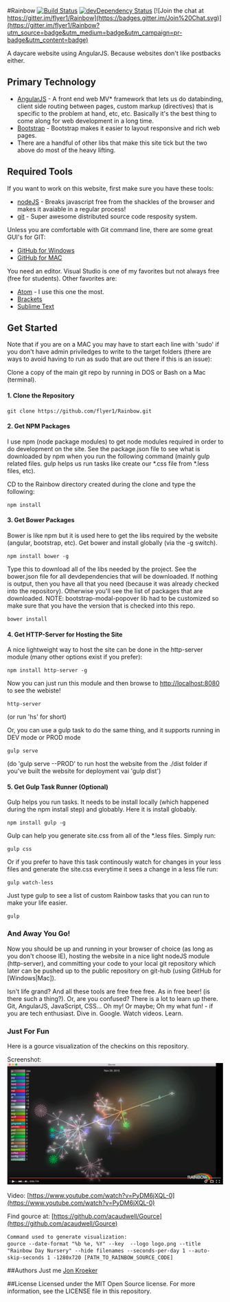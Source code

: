 #Rainbow [![Build Status](https://travis-ci.org/flyer1/Rainbow.svg?branch=master)](https://travis-ci.org/flyer1/Rainbow) [![devDependency Status](https://david-dm.org/flyer1/rainbow/dev-status.svg)](https://david-dm.org/flyer1/rainbow#info=devDependencies) [![Join the chat at https://gitter.im/flyer1/Rainbow](https://badges.gitter.im/Join%20Chat.svg)](https://gitter.im/flyer1/Rainbow?utm_source=badge&utm_medium=badge&utm_campaign=pr-badge&utm_content=badge)


A daycare website using AngularJS. Because websites don't like postbacks either.

## Primary Technology
- [AngularJS](https://angularjs.org/) - A front end web MV* framework that lets us do databinding, client side routing between pages, custom markup (directives) that is specific to the problem at hand, etc, etc. Basically it's the best thing to come along for web development in a long time.
- [Bootstrap](http://getbootstrap.com/) - Bootstrap makes it easier to layout responsive and rich web pages.
- There are a handful of other libs that make this site tick but the two above do most of the heavy lifting.


## Required Tools
If you want to work on this website, first make sure you have these tools:

- [nodeJS](http://nodejs.org/) - Breaks javascript free from the shackles of the browser and makes it avaiable in a regular process!
- [git](http://git-scm.com/downloads) - Super awesome distributed source code resposity system.


Unless you are comfortable with Git command line, there are some great GUI's for GIT:

- [GitHub for Windows](https://windows.github.com/)
- [GitHub for MAC](https://mac.github.com/)

You need an editor. Visual Studio is one of my favorites but not always free (free for students). Other favorites are:

- [Atom](https://atom.io/) - I use this one the most.
- [Brackets](http://brackets.io/)
- [Sublime Text](http://www.sublimetext.com/)

## Get Started

Note that if you are on a MAC you may have to start each line with 'sudo' if you don't have admin priviledges to write to the target folders (there are ways to avoid having to run as sudo that are out there if this is an issue):

Clone a copy of the main git repo by running in DOS or Bash on a Mac (terminal).

#### 1. Clone the Repository
```
git clone https://github.com/flyer1/Rainbow.git
```

#### 2. Get NPM Packages
I use npm (node package modules) to get node modules required in order to do development on the site. See the package.json file to see what is downloaded by npm when you run the following command (mainly gulp related files. gulp helps us run tasks like create our *.css file from *.less files, etc).

CD to the Rainbow directory created during the clone and type the following:

```
npm install
```

#### 3. Get Bower Packages
Bower is like npm but it is used here to get the libs required by the website (angular, bootstrap, etc).
Get bower and install globally (via the -g switch).
```
npm install bower -g
```

Type this to download all of the libs needed by the project. See the bower.json file for all devdependencies that will be downloaded. If nothing is output, then you have all that you need (because it was already checked into the repository). Otherwise you'll see the list of packages that are downloaded. NOTE: bootstrap-modal-popover lib had to be customized so make sure that you have the version that is checked into this repo.


```
bower install
```

#### 4. Get HTTP-Server for Hosting the Site

A nice lightweight way to host the site can be done in the http-server module (many other options exist if you prefer):

```
npm install http-server -g
```

Now you can just run this module and then browse to [http://localhost:8080](http://localhost:8080) to see the webiste!

```
http-server
```

(or run 'hs' for short)

Or, you can use a gulp task to do the same thing, and it supports running in DEV mode or PROD mode
```
gulp serve
```

(do 'gulp serve --PROD' to run host the website from the ./dist folder if you've built the website for deployment vai 'gulp dist')


#### 5. Get Gulp Task Runner (Optional)
Gulp helps you run tasks. It needs to be install locally (which happened during the npm install step) and globably. Here it is install globably.

```
npm install gulp -g
```


Gulp can help you generate site.css from all of the *.less files. Simply run:

```
gulp css
```

Or if you prefer to have this task continously watch for changes in your less files and generate the site.css everytime it sees a change in a less file run:

```
gulp watch-less
```

Just type gulp to see a list of custom Rainbow tasks that you can run to make your life easier.

```
gulp 
```


### And Away You Go!
Now you should be up and running in your browser of choice (as long as you don't choose IE), hosting the website in a nice light nodeJS module (http-server), and committing your code to your local git repository which later can be pushed up to the public repository on git-hub (using GitHub for [Windows|Mac]).

Isn't life grand? And all these tools are free free free. As in free beer! (is there such a thing?). Or, are you confused? There is a lot to learn up there. Git, AngularJS, JavaScript, CSS... Oh my! Or maybe; Oh my what fun! - if you are tech enthusiast. Dive in. Google. Watch videos. Learn.

### Just For Fun
Here is a gource visualization of the checkins on this repository. 

Screenshot:
![Gource Visualization](https://github.com/flyer1/Rainbow/blob/master/gource.png "Gource Visualization")

Video: [https://www.youtube.com/watch?v=PyDM6jXQL-0](https://www.youtube.com/watch?v=PyDM6jXQL-0)

Find gource at: [https://github.com/acaudwell/Gource](https://github.com/acaudwell/Gource)

```
Command used to generate visualization:
gource --date-format "%b %e, %Y" --key  --logo logo.png --title "Rainbow Day Nursery" --hide filenames --seconds-per-day 1 --auto-skip-seconds 1 -1280x720 [PATH_TO_RAINBOW_SOURCE_CODE]
```


##Authors
Just me [Jon Kroeker](https://github.com/flyer1)

##License
Licensed under the MIT Open Source license. For more information, see the LICENSE file in this repository.
